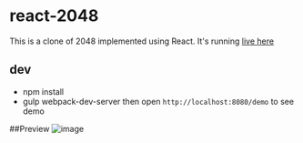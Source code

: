 # react-2048
This is a clone of 2048 implemented using React. It's running [live here](http://panjiachen.github.io/react-2048//)

## dev ##
- npm install
- gulp webpack-dev-server
then open `http://localhost:8080/demo` to see demo



##Preview
![image](https://github.com/PanJiaChen/react-2048/blob/master/src/images/2048.png)

